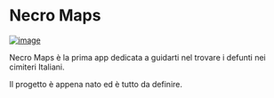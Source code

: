 # Necro Maps

[![image](https://github.com/phenixita/necromaps/assets/17789308/56409311-21a0-4844-aa1f-47526751093b)]([url](https://necromaps.carrd.co/))

Necro Maps è la prima app dedicata a guidarti nel trovare i defunti nei cimiteri Italiani.

Il progetto è appena nato ed è tutto da definire.
